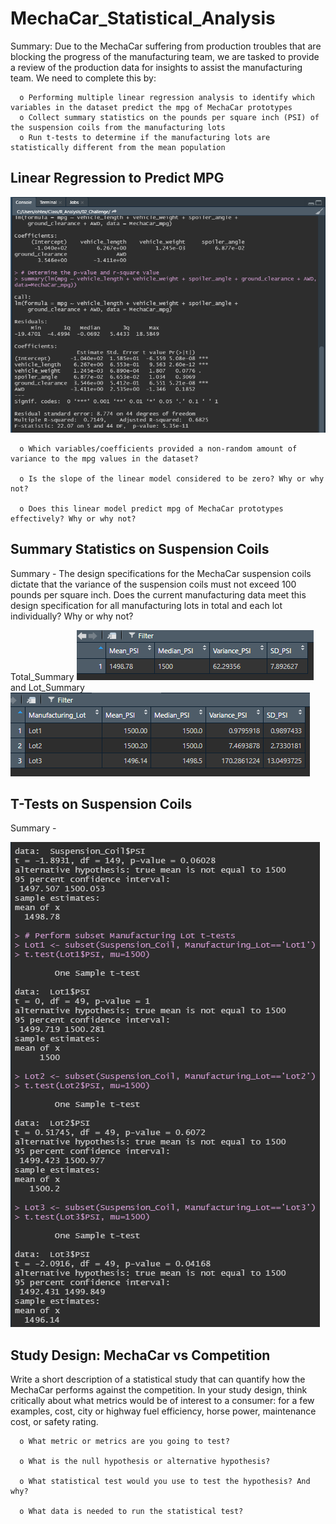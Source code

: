 # MechaCar_Statistical_Analysis

Summary:  Due to the MechaCar suffering from production troubles that are blocking the progress of the manufacturing team, we are tasked to provide a review of the production data for insights to assist the manufacturing team.  We need to complete this by:  

      o Performing multiple linear regression analysis to identify which variables in the dataset predict the mpg of MechaCar prototypes
      o Collect summary statistics on the pounds per square inch (PSI) of the suspension coils from the manufacturing lots
      o Run t-tests to determine if the manufacturing lots are statistically different from the mean population

## Linear Regression to Predict MPG
     
   ![](https://github.com/PJ427/MechaCar_Statistical_Analysis/blob/main/Resources/linear_regression_output.PNG)
   
      o Which variables/coefficients provided a non-random amount of variance to the mpg values in the dataset?  
   
      o Is the slope of the linear model considered to be zero? Why or why not?
   
      o Does this linear model predict mpg of MechaCar prototypes effectively? Why or why not?

## Summary Statistics on Suspension Coils

   Summary - The design specifications for the MechaCar suspension coils dictate that the variance of the suspension coils must not exceed 100 pounds per square inch. Does the current manufacturing data meet this design specification for all manufacturing lots in total and each lot individually? Why or why not?
   
   Total_Summary ![toatl_summary](https://github.com/PJ427/MechaCar_Statistical_Analysis/blob/main/Resources/total_summary.PNG) and Lot_Summary ![lot_summary](https://github.com/PJ427/MechaCar_Statistical_Analysis/blob/main/Resources/lot_summary.PNG)
   
## T-Tests on Suspension Coils

   Summary - 
   
   ![](https://github.com/PJ427/MechaCar_Statistical_Analysis/blob/main/Resources/t_tests.PNG)

## Study Design: MechaCar vs Competition

Write a short description of a statistical study that can quantify how the MechaCar performs against the competition. In your study design, think critically about what metrics would be of interest to a consumer: for a few examples, cost, city or highway fuel efficiency, horse power, maintenance cost, or safety rating.

      o What metric or metrics are you going to test?
      
      o What is the null hypothesis or alternative hypothesis?
      
      o What statistical test would you use to test the hypothesis? And why?
      
      o What data is needed to run the statistical test?
